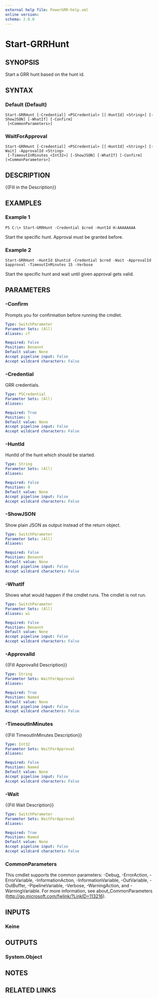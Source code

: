 ```yaml
---
external help file: PowerGRR-help.xml
online version: 
schema: 2.0.0
---
```


# Start-GRRHunt

## SYNOPSIS
Start a GRR hunt based on the hunt id.

## SYNTAX

### Default (Default)
```
Start-GRRHunt [-Credential] <PSCredential> [[-HuntId] <String>] [-ShowJSON] [-WhatIf] [-Confirm]
 [<CommonParameters>]
```

### WaitForApproval
```
Start-GRRHunt [-Credential] <PSCredential> [[-HuntId] <String>] [-Wait] -ApprovalId <String>
 [-TimeoutInMinutes <Int32>] [-ShowJSON] [-WhatIf] [-Confirm] [<CommonParameters>]
```

## DESCRIPTION
{{Fill in the Description}}

## EXAMPLES

### Example 1
```
PS C:\> Start-GRRHunt -Credential $cred -HuntId H:AAAAAAAA
```

Start the specific hunt. Approval must be granted before.

### Example 2
```
Start-GRRHunt -HuntId $huntid -Credential $cred -Wait -ApprovalId $approval -TimeoutInMinutes 15 -Verbose
```

Start the specific hunt and wait until given approval gets valid.

## PARAMETERS

### -Confirm
Prompts you for confirmation before running the cmdlet.

```yaml
Type: SwitchParameter
Parameter Sets: (All)
Aliases: cf

Required: False
Position: Benannt
Default value: None
Accept pipeline input: False
Accept wildcard characters: False
```

### -Credential
GRR credentials.

```yaml
Type: PSCredential
Parameter Sets: (All)
Aliases: 

Required: True
Position: 1
Default value: None
Accept pipeline input: False
Accept wildcard characters: False
```

### -HuntId
HuntId of the hunt which should be started.

```yaml
Type: String
Parameter Sets: (All)
Aliases: 

Required: False
Position: 0
Default value: None
Accept pipeline input: False
Accept wildcard characters: False
```

### -ShowJSON
Show plain JSON as output instead of the return object.

```yaml
Type: SwitchParameter
Parameter Sets: (All)
Aliases: 

Required: False
Position: Benannt
Default value: None
Accept pipeline input: False
Accept wildcard characters: False
```

### -WhatIf
Shows what would happen if the cmdlet runs.
The cmdlet is not run.

```yaml
Type: SwitchParameter
Parameter Sets: (All)
Aliases: wi

Required: False
Position: Benannt
Default value: None
Accept pipeline input: False
Accept wildcard characters: False
```

### -ApprovalId
{{Fill ApprovalId Description}}

```yaml
Type: String
Parameter Sets: WaitForApproval
Aliases: 

Required: True
Position: Named
Default value: None
Accept pipeline input: False
Accept wildcard characters: False
```

### -TimeoutInMinutes
{{Fill TimeoutInMinutes Description}}

```yaml
Type: Int32
Parameter Sets: WaitForApproval
Aliases: 

Required: False
Position: Named
Default value: None
Accept pipeline input: False
Accept wildcard characters: False
```

### -Wait
{{Fill Wait Description}}

```yaml
Type: SwitchParameter
Parameter Sets: WaitForApproval
Aliases: 

Required: True
Position: Named
Default value: None
Accept pipeline input: False
Accept wildcard characters: False
```

### CommonParameters
This cmdlet supports the common parameters: -Debug, -ErrorAction, -ErrorVariable, -InformationAction, -InformationVariable, -OutVariable, -OutBuffer, -PipelineVariable, -Verbose, -WarningAction, and -WarningVariable. For more information, see about_CommonParameters (http://go.microsoft.com/fwlink/?LinkID=113216).

## INPUTS

### Keine

## OUTPUTS

### System.Object

## NOTES

## RELATED LINKS

